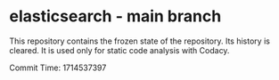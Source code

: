 # elasticsearch - main branch

This repository contains the frozen state of the repository.
Its history is cleared. It is used only for static code
analysis with Codacy.

Commit Time: 1714537397